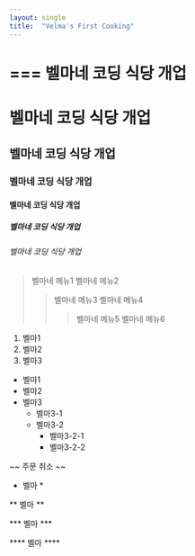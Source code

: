 ```yaml
---
layout: single
title:  "Velma's First Cooking"
---
```


===
벨마네 코딩 식당 개업
===

# 벨마네 코딩 식당 개업
## 벨마네 코딩 식당 개업
### 벨마네 코딩 식당 개업
#### 벨마네 코딩 식당 개업
##### 벨마네 코딩 식당 개업
###### 벨마네 코딩 식당 개업

> 벨마네 메뉴1
> 벨마네 메뉴2
>   > 벨마네 메뉴3
>   > 벨마네 메뉴4
>   >   > 벨마네 메뉴5
>   >   > 벨마네 메뉴6

1. 벨마1
2. 벨마2
3. 벨마3

* 벨마1
* 벨마2
* 벨마3
  * 벨마3-1
  * 벨마3-2
      * 벨마3-2-1
      * 벨마3-2-2

~~ 주문 취소 ~~

* 벨마 *

** 벨마 **

*** 벨마 ***

**** 벨마 ****
